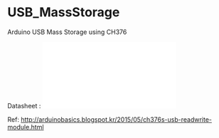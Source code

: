 # USB_MassStorage
Arduino USB Mass Storage using CH376

Datasheet : ![](./datasheet/ch376ds1.pdf)

Ref: http://arduinobasics.blogspot.kr/2015/05/ch376s-usb-readwrite-module.html

